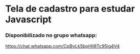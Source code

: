 # Tela de cadastro para estudar Javascript
### Disponibilizado no grupo whatsapp:
https://chat.whatsapp.com/CpByLk5bpHlI8Tc95ig4V4
